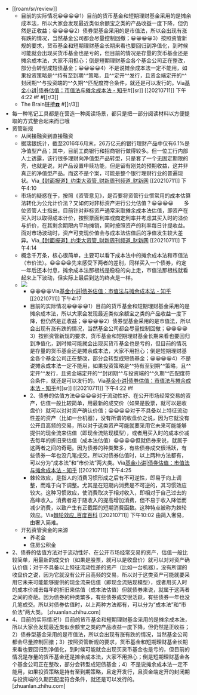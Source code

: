 - [[roam/sr/review]]
    - 目前的实际情况😀😀😀😀1）目前的货币基金和短期理财基金采用的是摊余成本法，所以大家会发现最近类似余额宝之类的产品收益一度下降，但仍然是正收益；😀😀😀😀2）债券型基金采用的是市值法，所以会出现有涨有跌的情况，当然基金公司都会尽量控制回撤；😀😀😀😀3）按照资管新规的要求，货币基金和短期理财基金长期来看也要回归到净值化，到时候可能就会出现买货币基金也是亏的，但目前的情况是存量的货币基金还是摊余成本法，大家不用担心；倒是短期理财基金各个基金公司正在整改，部分会转型成短债基金；😀😀😀😀4）不是说摊余成本法一定不能用，如果投资策略是^^持有至到期^^策略，且^^定开^^发行，且资金端定开的^^封闭期^^与投资端的^^久期^^匹配度符合条件，就还是可以发行的。Via[基金小讲|债券估值：市值法与摊余成本法 - 知乎](https://zhuanlan.zhihu.com/p/75447900)#[[sr]] [[20210711]] 下午4:22 #f #[[r/3]]
    - The Brain链接[☎️](brain://api.thebrain.com/g7PXu0IyM0ucARb24SvxiA/AJuB1vna8Uyz-U5c1pxf0A/%E4%BB%A5%E6%88%91%E4%B8%BA%E4%B8%BB) #[[r/3]]
- 每一种笔记工具都是在营造一种阅读场景，都只是把一部分阅读材料以方便提取的方式整合起来而已哦
- 资管新规
    - 从间接融资到直接融资
    - 据瑞银统计，截至2016年6月末，26万亿元的银行理财产品中仅有6.1%是净值型产品；其中，目前工商银行和招商银行做得较多。但一位工行内部人士透露，该行很多理财向净值型产品转型，只是套了一个无固定期限的壳，也就是说，对产品设置申赎功能，但是留有刚兑的预期收益，这并非真正的净值型产品。而这不是个案，可能是整个银行理财行业的普遍现状。Via[【封面报道】约束大资管_财新周刊频道_财新网](https://weekly.caixin.com/2017-11-24/101175655.html?p6) [[20210711]] 下午4:10
    - 市场的疑惑在于，按照《资管意见》，是否要将资管行业惯常用的成本估算法转化为公允计价法？又如何对非标资产进行公允估值？😀😀😀😀　　多位资管人士指出，目前针对非标资产通常采取摊余成本法估值，即资产在买入时以取得成本计价，按照票面利率或商定利率并考虑其买入时的溢价与折价，在其剩余期限内平均摊销，同时按照资产的利率每日计提收益。面对市场波动时，资产可变现价值会与成本法估值后的净值发生较大差异。Via[【封面报道】约束大资管_财新周刊频道_财新网](https://weekly.caixin.com/2017-11-24/101175655.html?p6) [[20210711]] 下午4:14
    - 概念千万条，核心很简单，主要可以看下成本法中的摊余成本法和市值法（市价法）。😀😀😀😀先来感受下两者的差别，同样买入一个债券，约定一年后还本付息，摊余成本法那根线是稳稳的向上走，市值法那根线就看起来上下波动，但实际上最后到达的终点是一样。
    - ![](https://firebasestorage.googleapis.com/v0/b/firescript-577a2.appspot.com/o/imgs%2Fapp%2Fxinyiheng%2FnXKU3_3TrS.png?alt=media&token=5cfbbf4a-b576-4062-939e-b771c6ef2019)
        - 😀😀😀😀Via[基金小讲|债券估值：市值法与摊余成本法 - 知乎](https://zhuanlan.zhihu.com/p/75447900) [[20210711]] 下午4:17
        - 目前的实际情况😀😀😀😀1）目前的货币基金和短期理财基金采用的是摊余成本法，所以大家会发现最近类似余额宝之类的产品收益一度下降，但仍然是正收益；😀😀😀😀2）债券型基金采用的是市值法，所以会出现有涨有跌的情况，当然基金公司都会尽量控制回撤；😀😀😀😀3）按照资管新规的要求，货币基金和短期理财基金长期来看也要回归到净值化，到时候可能就会出现买货币基金也是亏的，但目前的情况是存量的货币基金还是摊余成本法，大家不用担心；倒是短期理财基金各个基金公司正在整改，部分会转型成短债基金；😀😀😀😀4）不是说摊余成本法一定不能用，如果投资策略是^^持有至到期^^策略，且^^定开^^发行，且资金端定开的^^封闭期^^与投资端的^^久期^^匹配度符合条件，就还是可以发行的。Via[基金小讲|债券估值：市值法与摊余成本法 - 知乎](https://zhuanlan.zhihu.com/p/75447900)#[[sr]] [[20210711]] 下午4:22 #f
        - 2、债券的估值方法😀😀😀😀对于流动性好、在公开市场经常交易的资产，估值一般比较简单，用最新的成交价（如果是股票，就可以是收盘价）就可以对对资产确认价值；😀😀😀😀对于不具备以上特征流动性差的资产（比如一台机器），没有所谓的收盘价之说，因为它就没有公开且高频的交易，所以对于这类资产可能就要采用它未来可能能够提供的现金流来估值（即现金流贴现模型），或者用买入时的成本价减去每年的折旧来估值（成本法估值）😀😀😀😀但就债券来说，就属于这两者之间的奇葩。因为债券的种类繁多，有些债券成交很活跃，有些债券一年也没几笔成交。所以对债券估值时，以上两种方法都有，可以分为“成本法”和“市价法”两大类。Via[基金小讲|债券估值：市值法与摊余成本法 - 知乎](https://zhuanlan.zhihu.com/p/75447900) [[20210711]] 下午4:25
        - 棘轮效应，是指人的消费习惯形成之后有不可逆性，即易于向上调整，而难于向下调整。尤其是在短期内消费是不可逆的，其习惯效应较大。这种习惯效应，使消费取决于相对收入，即相对于自己过去的高峰收入。消费者易于随收入的提高增加消费，但不易于收入降低而减少消费，以致产生有正截距的短期消费函数。这种特点被称为棘轮效应。Via[棘轮效应_百度百科](https://baike.baidu.com/item/%E6%A3%98%E8%BD%AE%E6%95%88%E5%BA%94) [[20210711]] 下午10:02 由简入奢易，由奢入简难。
    - 开拓资管资金的来源
        - 养老金
        - 住房公积金
- 2、债券的估值方法对于流动性好、在公开市场经常交易的资产，估值一般比较简单，用最新的成交价（如果是股票，就可以是收盘价）就可以对对资产确认价值；对于不具备以上特征流动性差的资产（比如一台机器），没有所谓的收盘价之说，因为它就没有公开且高频的交易，所以对于这类资产可能就要采用它未来可能能够提供的现金流来估值（即现金流贴现模型），或者用买入时的成本价减去每年的折旧来估值（成本法估值）但就债券来说，就属于这两者之间的奇葩。因为债券的种类繁多，有些债券成交很活跃，有些债券一年也没几笔成交。所以对债券估值时，以上两种方法都有，可以分为“成本法”和“市价法”两大类。 [zhuanlan.zhihu.com]
- 4、目前的实际情况1）目前的货币基金和短期理财基金采用的是摊余成本法，所以大家会发现最近类似余额宝之类的产品收益一度下降，但仍然是正收益；2）债券型基金采用的是市值法，所以会出现有涨有跌的情况，当然基金公司都会尽量控制回撤；3）按照资管新规的要求，货币基金和短期理财基金长期来看也要回归到净值化，到时候可能就会出现买货币基金也是亏的，但目前的情况是存量的货币基金还是摊余成本法，大家不用担心；倒是短期理财基金各个基金公司正在整改，部分会转型成短债基金；4）不是说摊余成本法一定不能用，如果投资策略是持有至到期策略，且定开发行，且资金端定开的封闭期与投资端的久期匹配度符合条件，就还是可以发行的。 [zhuanlan.zhihu.com]
